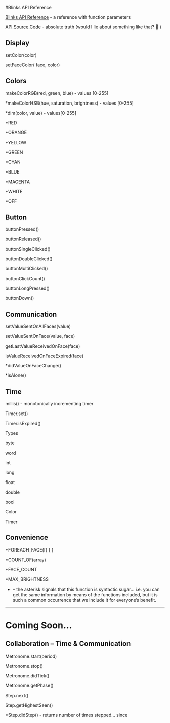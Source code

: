 #Blinks API Reference

[Blinks API Reference](api.md) - a reference with function parameters

[API Source Code](https://github.com/Move38/Move38-Arduino-Platform) - absolute truth (would I lie about something like that? 🙂 )

## Display

setColor(color)

setFaceColor( face, color)

## Colors

makeColorRGB(red, green, blue) - values [0-255]

*makeColorHSB(hue, saturation, brightness) - values [0-255]

*dim(color, value) - values[0-255]

*RED

*ORANGE

*YELLOW

*GREEN

*CYAN

*BLUE

*MAGENTA

*WHITE

*OFF

## Button

buttonPressed()

buttonReleased()

buttonSingleClicked()

buttonDoubleClicked()

buttonMultiClicked()

buttonClickCount()

buttonLongPressed()

buttonDown()

## Communication

setValueSentOnAllFaces(value) 

setValueSentOnFace(value, face)

getLastValueReceivedOnFace(face) 

isValueReceivedOnFaceExpired(face) 

*didValueOnFaceChange() 

*isAlone()

## Time

millis() - monotonically incrementing timer

Timer.set()

Timer.isExpired()

Types

byte

word

int

long

float

double

bool

Color

Timer

## Convenience

*FOREACH_FACE(f) { }

*COUNT_OF(array)

*FACE_COUNT

*MAX_BRIGHTNESS

* – the asterisk signals that this function is syntactic sugar… i.e. you can get the same information by means of the functions included, but it is such a common occurrence that we include it for everyone’s benefit.


----------
# Coming Soon…
## Collaboration – Time & Communication

Metronome.start(period)

Metronome.stop()

Metronome.didTick()

Metronome.getPhase()

Step.next()

Step.getHighestSeen()

*Step.didStep() - returns number of times stepped… since
